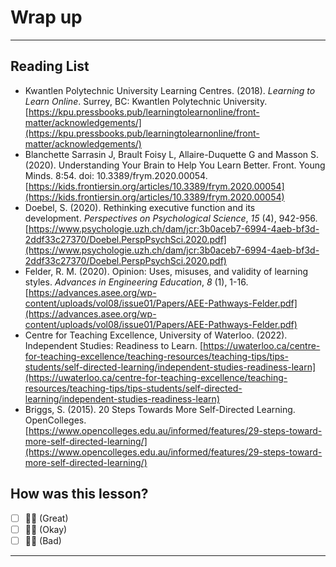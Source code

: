 # Wrap up

---

## Reading List

- Kwantlen Polytechnic University Learning Centres. (2018). *Learning to Learn Online*. Surrey, BC: Kwantlen Polytechnic University. [https://kpu.pressbooks.pub/learningtolearnonline/front-matter/acknowledgements/](https://kpu.pressbooks.pub/learningtolearnonline/front-matter/acknowledgements/)
- Blanchette Sarrasin J, Brault Foisy L, Allaire-Duquette G and Masson S. (2020). Understanding Your Brain to Help You Learn Better. Front. Young Minds. 8:54. doi: 10.3389/frym.2020.00054. [https://kids.frontiersin.org/articles/10.3389/frym.2020.00054](https://kids.frontiersin.org/articles/10.3389/frym.2020.00054)
- Doebel, S. (2020). Rethinking executive function and its development. *Perspectives on Psychological Science*, *15* (4), 942-956. [https://www.psychologie.uzh.ch/dam/jcr:3b0aceb7-6994-4aeb-bf3d-2ddf33c27370/Doebel.PerspPsychSci.2020.pdf](https://www.psychologie.uzh.ch/dam/jcr:3b0aceb7-6994-4aeb-bf3d-2ddf33c27370/Doebel.PerspPsychSci.2020.pdf)
- Felder, R. M. (2020). Opinion: Uses, misuses, and validity of learning styles. *Advances in Engineering Education*, *8* (1), 1-16. [https://advances.asee.org/wp-content/uploads/vol08/issue01/Papers/AEE-Pathways-Felder.pdf](https://advances.asee.org/wp-content/uploads/vol08/issue01/Papers/AEE-Pathways-Felder.pdf)
- Centre for Teaching Excellence, University of Waterloo. (2022). Independent Studies: Readiness to Learn. [https://uwaterloo.ca/centre-for-teaching-excellence/teaching-resources/teaching-tips/tips-students/self-directed-learning/independent-studies-readiness-learn](https://uwaterloo.ca/centre-for-teaching-excellence/teaching-resources/teaching-tips/tips-students/self-directed-learning/independent-studies-readiness-learn)
- Briggs, S. (2015). 20 Steps Towards More Self-Directed Learning. OpenColleges. [https://www.opencolleges.edu.au/informed/features/29-steps-toward-more-self-directed-learning/](https://www.opencolleges.edu.au/informed/features/29-steps-toward-more-self-directed-learning/)

## How was this lesson?

- [ ]  👍🏿 (Great)
- [ ]  👌🏿 (Okay)
- [ ]  👎🏿 (Bad)

---